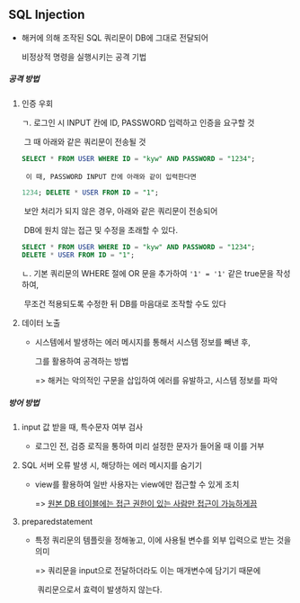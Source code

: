 ## SQL Injection



- 해커에 의해 조작된 SQL 쿼리문이 DB에 그대로 전달되어

  비정상적 명령을 실행시키는 공격 기법



##### 공격 방법

1. 인증 우회

   ㄱ. 로그인 시 INPUT 칸에 ID, PASSWORD 입력하고 인증을 요구할 것

   ​	 그 때 아래와 같은 쿼리문이 전송될 것

   ```sql
   SELECT * FROM USER WHERE ID = "kyw" AND PASSWORD = "1234";
   ```

    	이 때, PASSWORD INPUT 칸에 아래와 같이 입력한다면

   ```sql
   1234; DELETE * USER FROM ID = "1";
   ```

   ​	보안 처리가 되지 않은 경우, 아래와 같은 쿼리문이 전송되어

   ​	DB에 원치 않는 접근 및 수정을 초래할 수 있다.

   ```sql
   SELECT * FROM USER WHERE ID = "kyw" AND PASSWORD = "1234";
   DELETE * USER FROM ID = "1";
   ```

   ㄴ. 기본 쿼리문의 WHERE 절에 OR 문을 추가하여 `'1' = '1'` 같은 true문을 작성하여,

   ​	무조건 적용되도록 수정한 뒤 DB를 마음대로 조작할 수도 있다





2. 데이터 노출

   - 시스템에서 발생하는 에러 메시지를 통해서 시스템 정보를 빼낸 후,

     그를 활용하여 공격하는 방법

     => 해커는 악의적인 구문을 삽입하여 에러를 유발하고, 시스템 정보를 파악





##### 방어 방법

1. input 값 받을 때, 특수문자 여부 검사

   - 로그인 전, 검증 로직을 통하여 미리 설정한 문자가 들어올 때 이를 거부

2. SQL 서버 오류 발생 시, 해당하는 에러 메시지를 숨기기

   - view를 활용하여 일반 사용자는 view에만 접근할 수 있게 조치

     => <u>원본 DB 테이블에는 접근 권한이 있는 사람만 접근이 가능하게끔</u>

3. preparedstatement

   - 특정 쿼리문의 템플릿을 정해놓고, 이에 사용될 변수를 외부 입력으로 받는 것을 의미

     => 쿼리문을 input으로 전달하더라도 이는 매개변수에 담기기 때문에

     ​     쿼리문으로서 효력이 발생하지 않는다.